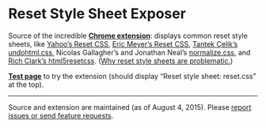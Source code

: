 # Reset Style Sheet Exposer

Source of the incredible [**Chrome extension**][1]: displays common reset style sheets, like [Yahoo’s Reset CSS][2], [Eric Meyer’s Reset CSS][3], [Tantek Çelik’s undohtml.css][4], Nicolas Gallagher’s and Jonathan Neal’s [normalize.css][5], and [Rich Clark’s html5resetcss][6]. ([Why reset style sheets are problematic.][7])

[**Test page**][8] to try the extension (should display “Reset style sheet: reset.css” at the top).

----

Source and extension are maintained (as of August 4, 2015). Please [report issues or send feature requests][9].

[1]: https://chrome.google.com/webstore/detail/lnekfhlkfibaamhifbfmcobiglhcbmbl
[2]: http://developer.yahoo.com/yui/reset/
[3]: http://meyerweb.com/eric/tools/css/reset/
[4]: http://tantek.com/log/2004/09.html#d06t2354
[5]: http://necolas.github.com/normalize.css/
[6]: http://code.google.com/p/html5resetcss/
[7]: https://plus.google.com/114697646623413794481/posts/exdHF4Dyf7Y
[8]: http://hell.meiert.org/core/html/reset.aux.html
[9]: https://github.com/j9t/reset-style-sheet-exposer/issues/new